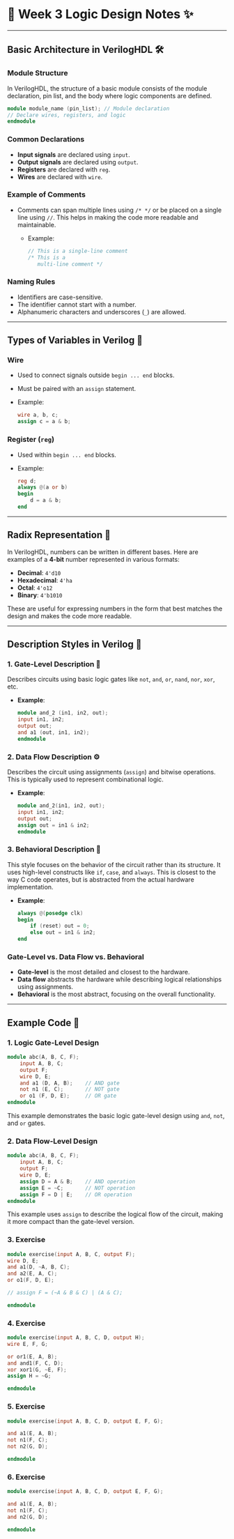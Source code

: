 # 🎨 Week 3 Logic Design Notes ✨

---

## **Basic Architecture in VerilogHDL** 🛠️

### Module Structure

In VerilogHDL, the structure of a basic module consists of the module declaration, pin list, and the body where logic components are defined.

```verilog
module module_name (pin_list); // Module declaration
// Declare wires, registers, and logic
endmodule
```

### Common Declarations

- **Input signals** are declared using `input`.
- **Output signals** are declared using `output`.
- **Registers** are declared with `reg`.
- **Wires** are declared with `wire`.

### Example of Comments

- Comments can span multiple lines using `/* */` or be placed on a single line using `//`. This helps in making the code more readable and maintainable.

  - Example:

    ```verilog
    // This is a single-line comment
    /* This is a
       multi-line comment */
    ```

### Naming Rules

- Identifiers are case-sensitive.
- The identifier cannot start with a number.
- Alphanumeric characters and underscores (`_`) are allowed.

---

## **Types of Variables in Verilog** 📝

### **Wire**

- Used to connect signals outside `begin ... end` blocks.
- Must be paired with an `assign` statement.
- Example:

  ```verilog
  wire a, b, c;
  assign c = a & b;
  ```

### **Register (`reg`)**

- Used within `begin ... end` blocks.
- Example:

  ```verilog
  reg d;
  always @(a or b)
  begin
      d = a & b;
  end
  ```

---

## **Radix Representation** 🔢

In VerilogHDL, numbers can be written in different bases. Here are examples of a **4-bit** number represented in various formats:

- **Decimal**: `4'd10`
- **Hexadecimal**: `4'ha`
- **Octal**: `4'o12`
- **Binary**: `4'b1010`

These are useful for expressing numbers in the form that best matches the design and makes the code more readable.

---

## **Description Styles in Verilog** 🎨

### **1. Gate-Level Description** 🔲

Describes circuits using basic logic gates like `not`, `and`, `or`, `nand`, `nor`, `xor`, etc.

- **Example**:

  ```verilog
  module and_2 (in1, in2, out);
  input in1, in2;
  output out;
  and a1 (out, in1, in2);
  endmodule
  ```

### **2. Data Flow Description** ⚙️

Describes the circuit using assignments (`assign`) and bitwise operations. This is typically used to represent combinational logic.

- **Example**:

  ```verilog
  module and_2(in1, in2, out);
  input in1, in2;
  output out;
  assign out = in1 & in2;
  endmodule
  ```

### **3. Behavioral Description** 🧠

This style focuses on the behavior of the circuit rather than its structure. It uses high-level constructs like `if`, `case`, and `always`. This is closest to the way C code operates, but is abstracted from the actual hardware implementation.

- **Example**:

  ```verilog
  always @(posedge clk)
  begin
      if (reset) out = 0;
      else out = in1 & in2;
  end
  ```

### **Gate-Level vs. Data Flow vs. Behavioral**

- **Gate-level** is the most detailed and closest to the hardware.
- **Data flow** abstracts the hardware while describing logical relationships using assignments.
- **Behavioral** is the most abstract, focusing on the overall functionality.

---

## **Example Code** 🔧

### 1. **Logic Gate-Level Design**

```verilog
module abc(A, B, C, F);
    input A, B, C;
    output F;
    wire D, E;
    and a1 (D, A, B);    // AND gate
    not n1 (E, C);       // NOT gate
    or o1 (F, D, E);     // OR gate
endmodule
```

This example demonstrates the basic logic gate-level design using `and`, `not`, and `or` gates.

### 2. **Data Flow-Level Design**

```verilog
module abc(A, B, C, F);
    input A, B, C;
    output F;
    wire D, E;
    assign D = A & B;    // AND operation
    assign E = ~C;       // NOT operation
    assign F = D | E;    // OR operation
endmodule
```

This example uses `assign` to describe the logical flow of the circuit, making it more compact than the gate-level version.

### 3. Exercise

```verilog
module exercise(input A, B, C, output F);
wire D, E;
and a1(D, ~A, B, C);
and a2(E, A, C);
or o1(F, D, E);

// assign F = (~A & B & C) | (A & C);

endmodule
```

### 4. Exercise

```verilog
module exercise(input A, B, C, D, output H);
wire E, F, G;

or or1(E, A, B);
and and1(F, C, D);
xor xor1(G, ~E, F);
assign H = ~G;

endmodule
```

### 5. Exercise

```verilog
module exercise(input A, B, C, D, output E, F, G);

and a1(E, A, B);
not n1(F, C);
not n2(G, D);

endmodule
```

### 6. Exercise

```verilog
module exercise(input A, B, C, D, output E, F, G);

and a1(E, A, B);
not n1(F, C);
and n2(G, D);

endmodule
```
